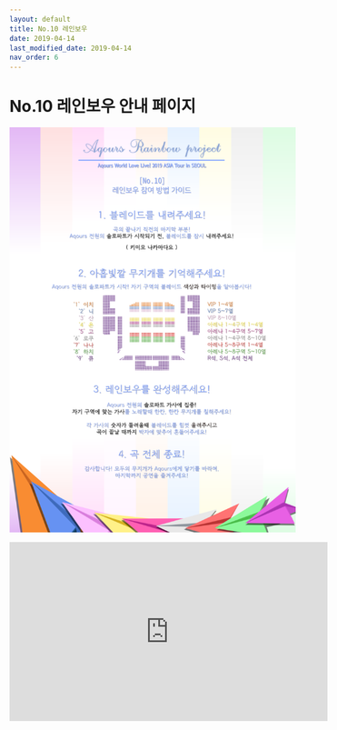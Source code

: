 ```yaml
---
layout: default
title: No.10 레인보우
date: 2019-04-14
last_modified_date: 2019-04-14
nav_order: 6
---
```


# No.10 레인보우 안내 페이지

![](/assets/images/rainbow_190331.png)

<iframe width="560" height="315" src="https://www.youtube.com/embed/MMQY6wy2_P4?si=wUhKOiyIDmmuFlwZ" title="YouTube video player" frameborder="0" allow="accelerometer; autoplay; clipboard-write; encrypted-media; gyroscope; picture-in-picture; web-share" referrerpolicy="strict-origin-when-cross-origin" allowfullscreen></iframe>
